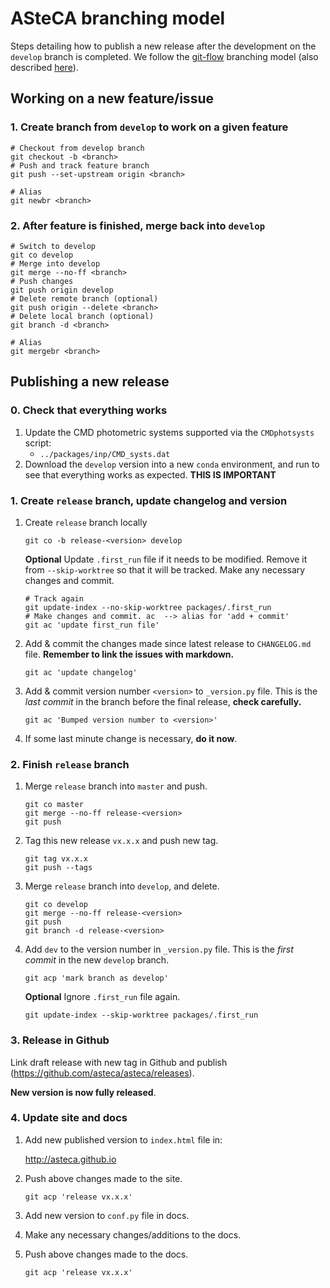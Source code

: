 # ASteCA branching model

Steps detailing how to publish a new release after the development on the
`develop` branch is completed. We follow the [git-flow][1] branching
model (also described [here][2]).


## Working on a new feature/issue

### 1. Create branch from `develop` to work on a given feature
  ````
  # Checkout from develop branch
  git checkout -b <branch>
  # Push and track feature branch
  git push --set-upstream origin <branch>

  # Alias
  git newbr <branch>
  ````

### 2. After feature is finished, merge back into `develop`
  ````
  # Switch to develop
  git co develop
  # Merge into develop
  git merge --no-ff <branch>
  # Push changes
  git push origin develop
  # Delete remote branch (optional)
  git push origin --delete <branch>
  # Delete local branch (optional)
  git branch -d <branch>

  # Alias
  git mergebr <branch>
  ````

## Publishing a new release

### 0. Check that everything works

1. Update the CMD photometric systems supported via the `CMDphotsysts` script:
   * `../packages/inp/CMD_systs.dat`
1. Download the `develop` version into a new `conda` environment, and run to
   see that everything works as expected. **THIS IS IMPORTANT**

### 1. Create `release` branch, update changelog and version

1. Create `release` branch locally
    ````
    git co -b release-<version> develop
    ````

   **Optional** Update `.first_run` file if it needs to be modified. Remove it
   from `--skip-worktree` so that it will be tracked. Make any necessary changes
   and commit.
    ````
    # Track again
    git update-index --no-skip-worktree packages/.first_run
    # Make changes and commit. ac  --> alias for 'add + commit'
    git ac 'update first_run file'
    ````
1. Add & commit the changes made since latest release to `CHANGELOG.md` file.
   **Remember to link the issues with markdown.**
    ````
    git ac 'update changelog'
    ````
1. Add & commit version number `<version>` to `_version.py` file. This is the
   *last commit* in the branch before the final release, **check carefully.**
    ````
    git ac 'Bumped version number to <version>'
    ````
1. If some last minute change is necessary, **do it now**.


### 2. Finish `release` branch

1. Merge `release` branch into `master` and push.
    ````
    git co master
    git merge --no-ff release-<version>
    git push
    ````
1. Tag this new release `vx.x.x` and push new tag.
    ````
    git tag vx.x.x
    git push --tags
    ````
1. Merge `release` branch into `develop`, and delete.
    ````
    git co develop
    git merge --no-ff release-<version>
    git push
    git branch -d release-<version>
    ````
1. Add `dev` to the version number in `_version.py` file. This is the
   *first commit* in the new  `develop` branch.
    ````
    git acp 'mark branch as develop'
    ````

   **Optional** Ignore `.first_run` file again.
    ````
    git update-index --skip-worktree packages/.first_run
    ````

### 3. Release in Github

Link draft release with new tag in Github and publish
(https://github.com/asteca/asteca/releases).

**New version is now fully released**.


### 4. Update site and docs

1. Add new published version to `index.html` file in:

   http://asteca.github.io

1. Push above changes made to the site.
    ````
    git acp 'release vx.x.x'
    ````

1. Add new version to `conf.py` file in docs.

1. Make any necessary changes/additions to the docs.

1. Push above changes made to the docs.
    ````
    git acp 'release vx.x.x'
    ````


[1]: http://nvie.com/posts/a-successful-git-branching-model/
[2]: https://www.atlassian.com/git/tutorials/comparing-workflows/gitflow-workflow
